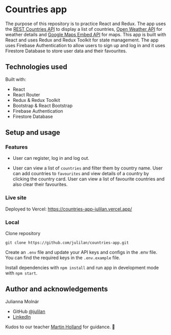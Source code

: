 # Countries app

The purpose of this repository is to practice React and Redux. The app uses the [REST Countries API](https://restcountries.com/) to display a list of countries, [Open Weather API](https://openweathermap.org/api) for weather details and [Google Maps Embed API](https://developers.google.com/maps/documentation/embed/get-started) for maps. This app is built with React and uses Redux and Redux Toolkit for state management. The app uses Firebase Authentication to allow users to sign up and log in and it uses Firestore Database to store user data and their favourites.
## Technologies used

Built with:

- React
- React Router
- Redux & Redux Toolkit
- Bootstrap & React Bootstrap
- Firebase Authentication
- Firestore Database

## Setup and usage

### Features
- User can register, log in and log out.

- User can view a list of `countries` and filter them by country name. User can add countries to `favourites` and view details of a country by clicking the country card. User can view a list of favourite countries and also clear their favourites.
### Live site

Deployed to Vercel: https://countries-app-julilan.vercel.app/
### Local

Clone repository

```
git clone https://github.com/julilan/countries-app.git
```

Create an `.env` file and update your API keys and configs in the .env file. You can find the required keys in the `.env.example` file.

Install dependencies with `npm install` and run app in development mode with `npm start`.

## Author and acknowledgements

Julianna Molnár
- GitHub [@julilan](https://github.com/julilan)
- [LinkedIn](https://www.linkedin.com/in/julilan/)

Kudos to our teacher [Martin Holland](https://github.com/martin-holland) for guidance. 👏
